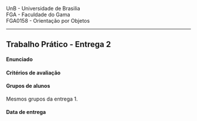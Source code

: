 UnB - Universidade de Brasilia  
FGA - Faculdade do Gama  
FGA0158 - Orientação por Objetos

---

## Trabalho Prático - Entrega 2


#### Enunciado


#### Critérios de avaliação 


#### Grupos de alunos

Mesmos grupos da entrega 1. 

#### Data de entrega

